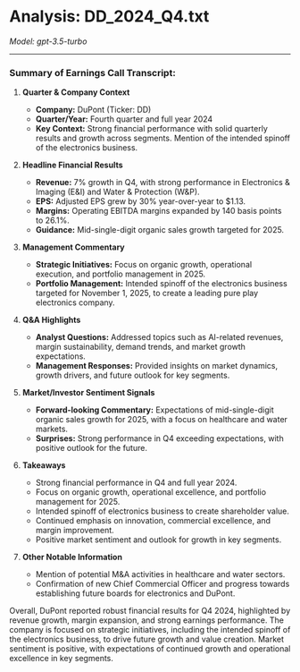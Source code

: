 # Analysis: DD_2024_Q4.txt

*Model: gpt-3.5-turbo*

---

### Summary of Earnings Call Transcript:

1. **Quarter & Company Context**
   - **Company:** DuPont (Ticker: DD)
   - **Quarter/Year:** Fourth quarter and full year 2024
   - **Key Context:** Strong financial performance with solid quarterly results and growth across segments. Mention of the intended spinoff of the electronics business.

2. **Headline Financial Results**
   - **Revenue:** 7% growth in Q4, with strong performance in Electronics & Imaging (E&I) and Water & Protection (W&P).
   - **EPS:** Adjusted EPS grew by 30% year-over-year to $1.13.
   - **Margins:** Operating EBITDA margins expanded by 140 basis points to 26.1%.
   - **Guidance:** Mid-single-digit organic sales growth targeted for 2025.

3. **Management Commentary**
   - **Strategic Initiatives:** Focus on organic growth, operational execution, and portfolio management in 2025.
   - **Portfolio Management:** Intended spinoff of the electronics business targeted for November 1, 2025, to create a leading pure play electronics company.

4. **Q&A Highlights**
   - **Analyst Questions:** Addressed topics such as AI-related revenues, margin sustainability, demand trends, and market growth expectations.
   - **Management Responses:** Provided insights on market dynamics, growth drivers, and future outlook for key segments.

5. **Market/Investor Sentiment Signals**
   - **Forward-looking Commentary:** Expectations of mid-single-digit organic sales growth for 2025, with a focus on healthcare and water markets.
   - **Surprises:** Strong performance in Q4 exceeding expectations, with positive outlook for the future.

6. **Takeaways**
   - Strong financial performance in Q4 and full year 2024.
   - Focus on organic growth, operational excellence, and portfolio management for 2025.
   - Intended spinoff of electronics business to create shareholder value.
   - Continued emphasis on innovation, commercial excellence, and margin improvement.
   - Positive market sentiment and outlook for growth in key segments.

7. **Other Notable Information**
   - Mention of potential M&A activities in healthcare and water sectors.
   - Confirmation of new Chief Commercial Officer and progress towards establishing future boards for electronics and DuPont.

Overall, DuPont reported robust financial results for Q4 2024, highlighted by revenue growth, margin expansion, and strong earnings performance. The company is focused on strategic initiatives, including the intended spinoff of the electronics business, to drive future growth and value creation. Market sentiment is positive, with expectations of continued growth and operational excellence in key segments.